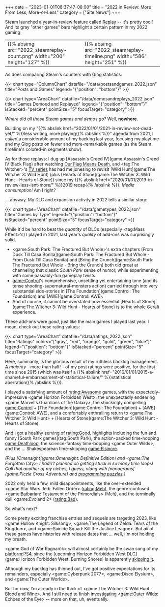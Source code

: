 +++
date = "2023-01-01T08:37:47-08:00"
title = "2022 in Review: More From Less, More-or-Less"
category = ["Site News"]
+++

Steam launched a year-in-review feature called <a href="https://store.steampowered.com/replay">Replay</a> -- it's pretty cool!  And its gray "other games" bars highlight a certain pattern in my 2022 gaming:

<table><tr><td>
{{% absimg src="2022_steamreplay-count.png" width="200" height="127" %}}
</td><td>
{{% absimg src="2022_steamreplay-timeline.png" width="586" height="251" %}}
</td></tr></table>

As does comparing Steam's counters with Glog statistics:

{{< chart type="ColumnChart" datafile="/data/postsandgames_2022.json" title="Posts and Games" legend="{\"position\": \"bottom\"}" >}}

{{< chart type="AreaChart" datafile="/data/demosandreplays_2022.json" title="Games Demoed and Replayed" legend="{\"position\": \"bottom\"}" isStacked="percent" pointSize="5" focusTarget="category" >}}

<i>Where did all those Steam games and demos go?</i>  Well, <b>nowhere</b>.

Building on my "{{% abslink href="2022/01/01/2021-in-review-not-dead-yet/" %}}less writing, more playing{{% /abslink %}}" agenda from 2021, I <i>culled</i> a considerable amount of my backlog last year, focusing my playtime and my Glog posts on fewer and more-remarkable games (as the Steam timeline's colored-in segments show).

As for those replays: I dug up [Assassin's Creed IV](game:Assassin's Creed IV Black Flag) after watching <a href="https://www.imdb.com/title/tt11000902/">Our Flag Means Death</a>, and <tag:The Witcher>'s <a href="https://www.imdb.com/title/tt5180504/">TV series</a> has had me jonesing to revisit [Wild Hunt](game:The Witcher 3: Wild Hunt) (plus [Hearts of Stone](game:The Witcher 3: Wild Hunt - Hearts of Stone)) since my {{% abslink href="2020/01/01/2019-in-review-less-isnt-more/" %}}2019 recap{{% /abslink %}}.  <i>Media consumption!</i>  Am I right?

... anyway.  My DLC and expansion activity in 2022 tells a similar story:

{{< chart type="AreaChart" datafile="/data/gametypes_2022.json" title="Games by Type" legend="{\"position\": \"bottom\"}" isStacked="percent" pointSize="5" focusTarget="category" >}}

While it'd be hard to beat the <i>quantity</i> of DLCs (especially <tag:Mass Effect>'s) I played in 2021, last year's <i>quality</i> of add-ons was surprisingly solid.

* <game:South Park: The Fractured But Whole>'s extra chapters [From Dusk Till Casa Bonita](game:South Park: The Fractured But Whole - From Dusk Till Casa Bonita) and [Bring the Crunch](game:South Park: The Fractured But Whole - Bring the Crunch) both did great at channeling that classic <i>South Park</i> sense of humor, while experimenting with some passably-fun gameplay twists.
* <game:Control>'s comprehensive, unsettling yet entertaining tone (and its tense shooting-supernatural-monsters action) carried through into very substantial side-stories in [The Foundation](game:Control: The Foundation) and [AWE](game:Control: AWE).
* And of course, it cannot be overstated how essential [Hearts of Stone](game:The Witcher 3: Wild Hunt - Hearts of Stone) is to the whole Geralt experience.

These add-ons were <i>good</i>, just like the main games I played last year.  I mean, check out these rating values:

{{< chart type="AreaChart" datafile="/data/ratings_2022.json" title="Ratings" colors="[\"gray\", \"red\", \"orange\", \"gold\", \"green\", \"blue\"]" legend="{\"position\": \"bottom\"}" isStacked="percent" pointSize="5" focusTarget="category" >}}

Here, summarily, is the glorious result of my ruthless backlog management.  A <i>majority</i> - more than half! - of my post ratings were positive, for the first time since 2015 (which was itself a {{% abslink href="2016/01/01/2015-a-shameful-embarrassment-of-statistical-failure/" %}}statistical aberration{{% /abslink %}}).

I played a satisfying amount of <rating:Awesome> games, with the expectedly-impressive <game:Horizon Forbidden West>, the unexpectedly endearing <game:Marvel's Guardians of the Galaxy>, the shockingly compelling <game:Control> + [The Foundation](game:Control: The Foundation) + [AWE](game:Control: AWE), and a comfortably enthralling return to <game:The Witcher 3: Wild Hunt> + [Hearts of Stone](game:The Witcher 3: Wild Hunt - Hearts of Stone).

And I got a healthy serving of <rating:Good>, highlights including the fun and funny [South Park games](tag:South Park), the action-packed time-hopping <game:Deathloop>, the science-fantasy time-bopping <game:Outer Wilds>, and the ... Shakespearean time-skipping <game:Elsinore>.

<i>(Plus [Omensight](game:Omensight: Definitive Edition) and <game:The Forgotten City>; I hadn't planned on getting stuck in so many time loops!  Call that another of my niches, I guess, along with [nonograms](game:Piczle Cross Adventure) and [programming puzzles](tag:Zachtronics).)</i>

2022 only held a few, mild disappointments, like the over-extended <game:Star Wars Jedi: Fallen Order> (<rating:Meh>), the genre-confused <game:Batbarian: Testament of the Primordials> (Meh), and the terminally dull <game:Evoland 2> (<rating:Bad>).

So what's next?

Some pretty exciting franchise entries and sequels are targeting 2023, like <game:Hollow Knight: Silksong>, <game:The Legend of Zelda: Tears of the Kingdom>, and <game:Suicide Squad: Kill the Justice League>.  But <i>all</i> of these games have histories with release dates that ... well, I'm not holding my breath.

<game:God of War Ragnarök> will almost certainly be the swan song of my <platform:PS4>, since the [upcoming Horizon Forbidden West DLC](game:Horizon Forbidden West: Burning Shores) is apparently <a href="https://www.ign.com/articles/horizon-forbidden-west-burning-shores-dlc-announced-exclusive-to-ps5">skipping it</a>.

Although my backlog has thinned out, I've got positive expectations for its remainders, especially <game:Cyberpunk 2077>, <game:Disco Elysium>, and <game:The Outer Worlds>.

But for now, I'm already in the thick of <game:The Witcher 3: Wild Hunt - Blood and Wine>.  And I still need to finish investigating <game:Outer Wilds: Echoes of the Eye> -- more on that, uh, eventually.
